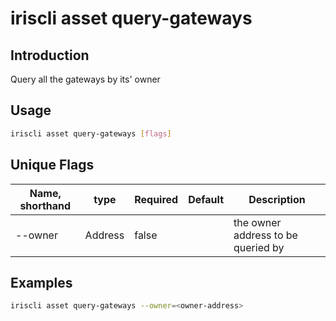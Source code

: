 # iriscli asset query-gateways

## Introduction

Query all the gateways by its' owner

## Usage

```bash
iriscli asset query-gateways [flags]
```

## Unique Flags

| Name, shorthand     | type   | Required | Default  | Description                                                         |
| --------------------| -----  | -------- | -------- | ------------------------------------------------------------------- |
| --owner           | Address | false     |        | the owner address to be queried by|

## Examples

```bash
iriscli asset query-gateways --owner=<owner-address>
```
